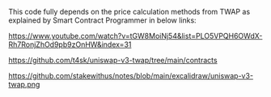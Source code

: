This code fully depends on the price calculation methods from TWAP as explained by Smart Contract Programmer in below links:

https://www.youtube.com/watch?v=tGW8MoiNj54&list=PLO5VPQH6OWdX-Rh7RonjZhOd9pb9zOnHW&index=31

https://github.com/t4sk/uniswap-v3-twap/tree/main/contracts

https://github.com/stakewithus/notes/blob/main/excalidraw/uniswap-v3-twap.png